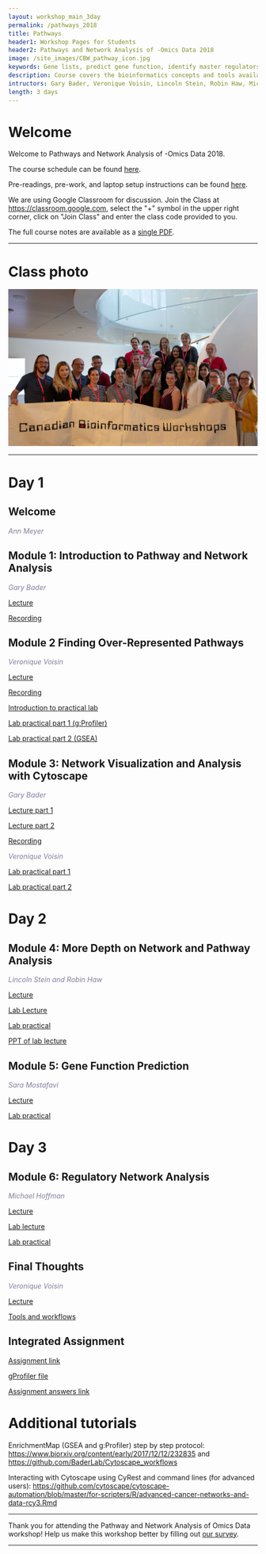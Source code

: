```yaml
---
layout: workshop_main_3day
permalink: /pathways_2018
title: Pathways
header1: Workshop Pages for Students
header2: Pathways and Network Analysis of -Omics Data 2018
image: /site_images/CBW_pathway_icon.jpg
keywords: Gene lists, predict gene function, identify master regulators
description: Course covers the bioinformatics concepts and tools available for interpreting a gene list using pathway and network information. 
intructors: Gary Bader, Veronique Voisin, Lincoln Stein, Robin Haw, Micheal Hoffman, Sara Mostafavi
length: 3 days
---
```

# Welcome <a id="welcome"></a>

Welcome to Pathways and Network Analysis of -Omics Data 2018.  

The course schedule can be found [here](https://bioinformaticsdotca.github.io/pathways_2018_schedule).

Pre-readings, pre-work, and laptop setup instructions can be found [here](https://bioinformaticsdotca.github.io/pathways_2018_prework).<a id="preworkshop"></a>  

We are using Google Classroom for discussion. Join the Class at https://classroom.google.com, select the "+" symbol in the upper right corner, click on "Join Class" and enter the class code provided to you.

The full course notes are available as a [single PDF](https://drive.google.com/open?id=1Nsjhli7b9CF0IrnjWrDabrHCk24iJ0NY).  

***

# Class photo

<img src="https://github.com/bioinformaticsdotca/Pathways_2018/blob/master/CBW-June-25.jpg?raw=true" alt="img" width="750" />

***  

# Day 1 <a id="day1"></a>

##  Welcome 

  *<font color="#827e9c">Ann Meyer</font>* 

##  Module 1: Introduction to Pathway and Network Analysis 

  *<font color="#827e9c">Gary Bader</font>*
  
  [Lecture](https://drive.google.com/open?id=14NE9DA6Oifww2u0cIZY8O6uhr1MT-Ums)
  
  [Recording](https://www.youtube.com/watch?v=3F5UcwYfY40)
    
##  Module 2 Finding Over-Represented Pathways 

  *<font color="#827e9c">Veronique Voisin</font>*
  
  [Lecture](https://drive.google.com/open?id=10r1uvCKuvyMcDYxQ2Or0rBgCeiCQhzkx) 
  
  [Recording](https://www.youtube.com/watch?v=bvPJyP7XIzw)

[Introduction to practical lab](https://drive.google.com/a/bioinformatics.ca/file/d/12o0HZf5Ak7-Y0aG_geebd1CRYG6x15be/view?usp=sharing)  

[Lab practical part 1 (g:Profiler)](http://bioinformaticsdotca.github.io/pathways_2018_module2_lab_1)    

[Lab practical part 2 (GSEA)](http://bioinformaticsdotca.github.io/pathways_2018_module2_lab_2)    
  
## Module 3: Network Visualization and Analysis with Cytoscape 

 *<font color="#827e9c">Gary Bader</font>*  
  
 [Lecture part 1](https://drive.google.com/open?id=18ybduTJBdI0xZTYo-zgHPHvqkR_SL1V-)  
    
 [Lecture part 2](https://drive.google.com/open?id=1qdqtuZaDwdtahL1-5QmsW8dAETKf2oSY) 
 
 [Recording](https://www.youtube.com/watch?v=ZwaTTCcA-fo)
 
 *<font color="#827e9c">Veronique Voisin</font>*  
 
[Lab practical part 1](http://bioinformaticsdotca.github.io/pathways_2018_module3_lab_1)   

[Lab practical part 2](http://bioinformaticsdotca.github.io/pathways_2018_module3_lab_2)  


# Day 2 <a id="day2"></a>

##  Module 4: More Depth on Network and Pathway Analysis 

  *<font color="#827e9c">Lincoln Stein and Robin Haw</font>*
  
  [Lecture](https://drive.google.com/open?id=1qwnEj1KTPxJ7Rq1wfPvV-14t3n-2Dq8R)   
  
  [Lab Lecture](https://drive.google.com/open?id=1IjbjF0HUVBY85v8LyNKyn1yzW_rt2UJ2)
  
  [Lab practical](http://bioinformaticsdotca.github.io/pathways_2018_module4_lab)  
  
  [PPT of lab lecture](https://drive.google.com/a/bioinformatics.ca/file/d/11_dug9ROpo9RkLkq-tPh5KdgGnMqvDNN/view?usp=sharing)


##  Module 5: Gene Function Prediction  

  *<font color="#827e9c">Sara Mostafavi</font>*
  
  [Lecture](https://drive.google.com/open?id=1u7gHlD23iVOe_717shgpkA3O7pcLYmpK)  
  
  [Lab practical](http://bioinformaticsdotca.github.io/pathways_2018_module5)  
  

# Day 3 <a id="day3"></a>

## Module 6: Regulatory Network Analysis 

*<font color="#827e9c">Michael Hoffman</font>*
  
  [Lecture](https://drive.google.com/open?id=1xDYjdKIBNkCyBtZLwhwToIXJlr9d8zM2)  
  
  [Lab lecture](https://drive.google.com/open?id=1S6S7pDUciC11VfeyP_boJ5Mz12Z4dOZq)  
  
  [Lab practical](http://bioinformaticsdotca.github.io/pathways_2018_module6) 

## Final Thoughts  

*<font color="#827e9c">Veronique Voisin</font>*   

[Lecture](https://drive.google.com/open?id=17rPj_t14na1rrJvcfJvobYUE8Oz7kDky)  

[Tools and workflows](http://bioinformaticsdotca.github.io/pathways_2018_tools_and_workflows)  

## Integrated Assignment

[Assignment link](http://bioinformaticsdotca.github.io/pathways_2018_IA) 

[gProfiler file](https://github.com/bioinformaticsdotca/Pathways_2017/raw/master/integrated_assignment_1/hsapiens.pathways.NAME.gmt)  

[Assignment answers link](http://bioinformaticsdotca.github.io/pathways_2018_IA_answers) 

# Additional tutorials <a id="additionaltutorials"></a>

EnrichmentMap (GSEA and g:Profiler) step by step protocol:
https://www.biorxiv.org/content/early/2017/12/12/232835
and https://github.com/BaderLab/Cytoscape_workflows

Interacting with Cytoscape using CyRest and command lines (for advanced users):
https://github.com/cytoscape/cytoscape-automation/blob/master/for-scripters/R/advanced-cancer-networks-and-data-rcy3.Rmd


***

Thank you for attending the Pathway and Network Analysis of Omics Data workshop! Help us make this workshop better by filling out [our survey]().

*** 
